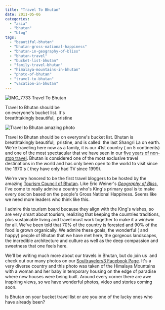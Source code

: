 ```yaml
---
title: "Travel To Bhutan"
date: 2011-05-06
categories: 
  - "asia"
  - "bhutan"
  - "blog"
tags: 
  - "beautiful-bhutan"
  - "bhutan-gross-national-happiness"
  - "bhutan-in-geography-of-bliss"
  - "bhutan-travel"
  - "bucket-list-bhutan"
  - "family-travel-bhutan"
  - "himalaya-mountains-in-bhutan"
  - "photo-of-bhutan"
  - "travel-to-bhutan"
  - "vacation-in-bhutan"
---
```


 ![IMG_7733](https://pub-ac94b3f306b24c0dba4238943c97f2e1.r2.dev/6a00e5502a95078833014e884676ce970d.jpg) Travel To Bhutan

Travel to Bhutan should be  
on everyone's bucket list. It's  
breathtakingly beautiful,  pristine

<!--more-->

![Travel to Bhutan amazing photo](https://pub-ac94b3f306b24c0dba4238943c97f2e1.r2.dev/6a00e5502a9507883301543225eaaa970c.jpg)

Travel to Bhutan should be on everyone's bucket list. Bhutan is breathtakingly beautiful,  pristine, and is called  the last Shangri La on earth. We're traveling here now as a family, it is our 41st country ( on 5 continents) and one of the most spectacular that we have seen in our [five years of non-stop travel](http://soultravelers3new.local/2010/04/around-the-world-family-travel-soultravelers3-digital-nomad-global-international-family-travel.html "non-stop around the world family travel"). Bhutan is considered one of the most exclusive travel destinations in the world and has only been open to the world to visit since the 1970's ( they have only had TV since 1999).

We're very honored to be the first travel bloggers to be hosted by the amazing [Tourism Council of Bhutan](http://www.tourism.gov.bt/ "Tourism Council of Bhutan"). Like Eric Weiner's [_Geography of Bliss_](http://cgeorge1b.blogspot.com/2010/11/bhutan-happiness-is-policy.html "Geography of Bliss"), I've come to really admire a country who's King's primary goal is to make every decion based on the people's Gross National Happiness. Seems like we need more leaders who think like this.  
  
I admire this tourism board because they align with the King's wishes, so are very smart about tourism, realizing that keeping the countries traditions, plus sustainable living and travel must work together to make it a win/win for all. We've been told that 70% of the country is forested and 90% of the food is grown organically. We admire these goals, the wonderful ( and happy) people of Bhutan that we have met here, the gorgeous landscapes, the incredible architecture and culture as well as the deep compassion and sweetness that one feels here.  
  
We'll be writing much more about our travels in Bhutan, but do join us  and check out our many photos on our [Soultravelers3 Facebook Page](http://www.facebook.com/soultravelers3#!/pages/Soultravelers3com-Around-the-World-Family-Travel-Education-Adventure/185105005187 "Soultravelers3 facebook fan page"). It's a very diverse country and this photo was taken of the Himalaya Mountains with a woman and her baby in temporary housing on the edge of paradise where new houses were being built. Around every corner there are awe inspiring views, so we have wonderful photos, video and stories coming soon.  
  
Is Bhutan on your bucket travel list or are you one of the lucky ones who have already been?
